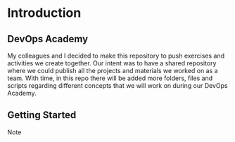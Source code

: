 # Introduction
## DevOps Academy
My colleagues and I decided to make this repository to push exercises and activities we create together. Our intent was to have a shared repository where we could publish all the projects and materials we worked on as a team. With time, in this repo there will be added more folders, files and scripts regarding different concepts that we will work on during our DevOps Academy.
## Getting Started
> [!NOTE]
